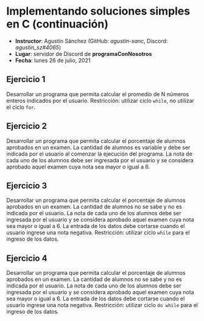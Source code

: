# Implementando soluciones simples en C (continuación)

- **Instructor**: Agustín Sánchez (GitHub: *agustin-sanc*, Discord: *agustin_sz#4065*)
- **Lugar**: servidor de Discord de **programaConNosotros**
- **Fecha**: lunes 26 de julio, 2021

## Ejercicio 1

Desarrollar un programa que permita calcular el promedio de N números enteros indicados por el usuario. Restricción: utilizar ciclo `while`, no utilizar el ciclo `for`.

## Ejercicio 2

Desarrollar un programa que permita calcular el porcentaje de alumnos aprobados en un examen. La cantidad de alumnos es variable y debe ser indicada por el usuario al comenzar la ejecución del programa. La nota de cada uno de los alumnos debe ser ingresada por el usuario y se considera aprobado aquel examen cuya nota sea mayor o igual a 6.

## Ejercicio 3

Desarrollar un programa que permita calcular el porcentaje de alumnos aprobados en un examen. La cantidad de alumnos no se sabe y no es indicada por el usuario. La nota de cada uno de los alumnos debe ser ingresada por el usuario y se considera aprobado aquel examen cuya nota sea mayor o igual a 6. La entrada de los datos debe cortarse cuando el usuario ingrese una nota negativa. Restricción: utilizar ciclo `while` para el ingreso de los datos.

## Ejercicio 4

Desarrollar un programa que permita calcular el porcentaje de alumnos aprobados en un examen. La cantidad de alumnos no se sabe y no es indicada por el usuario. La nota de cada uno de los alumnos debe ser ingresada por el usuario y se considera aprobado aquel examen cuya nota sea mayor o igual a 6. La entrada de los datos debe cortarse cuando el usuario ingrese una nota negativa. Restricción: utilizar ciclo `do while` para el ingreso de los datos.